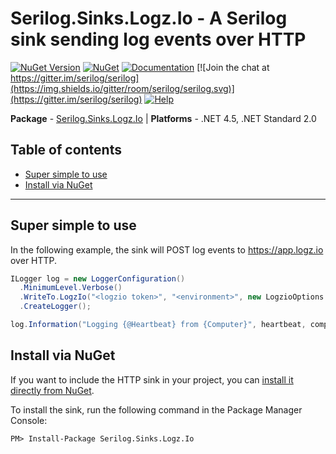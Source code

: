 # Serilog.Sinks.Logz.Io - A Serilog sink sending log events over HTTP

[![NuGet Version](http://img.shields.io/nuget/v/Serilog.Sinks.Logz.Io.svg?style=flat)](https://www.nuget.org/packages/Serilog.Sinks.Logz.Io/) 
[![NuGet](https://img.shields.io/nuget/dt/Serilog.Sinks.Logz.Io.svg)](https://www.nuget.org/packages/Serilog.Sinks.Logz.Io/)
[![Documentation](https://img.shields.io/badge/docs-wiki-yellow.svg)](https://github.com/serilog/serilog/wiki)
[![Join the chat at https://gitter.im/serilog/serilog](https://img.shields.io/gitter/room/serilog/serilog.svg)](https://gitter.im/serilog/serilog)
[![Help](https://img.shields.io/badge/stackoverflow-serilog-orange.svg)](http://stackoverflow.com/questions/tagged/serilog)

__Package__ - [Serilog.Sinks.Logz.Io](https://www.nuget.org/packages/Serilog.Sinks.Logz.Io)
| __Platforms__ - .NET 4.5, .NET Standard 2.0

## Table of contents

- [Super simple to use](#super-simple-to-use)
- [Install via NuGet](#install-via-nuget)

---

## Super simple to use

In the following example, the sink will POST log events to https://app.logz.io over HTTP.

```csharp
ILogger log = new LoggerConfiguration()
  .MinimumLevel.Verbose()
  .WriteTo.LogzIo("<logzio token>", "<environment>", new LogzioOptions { UseHttps = true })
  .CreateLogger();

log.Information("Logging {@Heartbeat} from {Computer}", heartbeat, computer);
```

## Install via NuGet

If you want to include the HTTP sink in your project, you can [install it directly from NuGet](https://www.nuget.org/packages/Serilog.Sinks.Logz.Io/).

To install the sink, run the following command in the Package Manager Console:

```
PM> Install-Package Serilog.Sinks.Logz.Io
```
